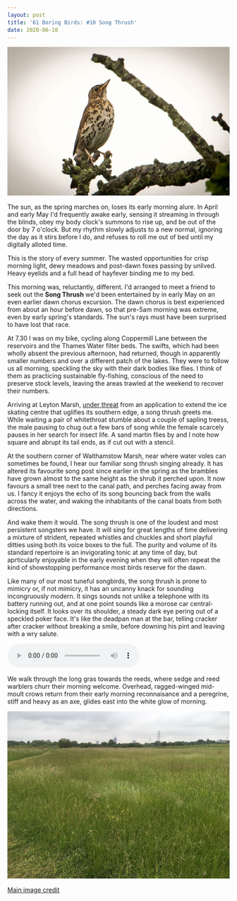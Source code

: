 ```yaml
---
layout: post
title: '61 Boring Birds: #10 Song Thrush'
date: 2020-06-10
---
```

![song thrush](/assets/img/song-thrush.jpg)

The sun, as the spring marches on, loses its early morning alure. In April and early May I'd frequently awake early, sensing it streaming in through the blinds, obey my body clock's summons to rise up, and be out of the door by 7 o'clock. But my rhythm slowly adjusts to a new normal, ignoring the day as it stirs before I do, and refuses to roll me out of bed until my digitally alloted time. 

This is the story of every summer. The wasted opportunities for crisp morning light, dewy meadows and post-dawn foxes passing by unlived. Heavy eyelids and a full head of hayfever binding me to my bed.

This morning was, reluctantly, different. I'd arranged to meet a friend to seek out the **Song Thrush** we'd been entertained by in early May on an even earlier dawn chorus excursion. The dawn chorus is best experienced from about an hour before dawn, so that pre-5am morning was extreme, even by early spring's standards. The sun's rays must have been surprised to have lost that race.

At 7.30 I was on my bike, cycling along Coppermill Lane between the reservoirs and the Thames Water filter beds. The swifts, which had been wholly absent the previous afternoon, had returned, though in apparently smaller numbers and over a different patch of the lakes. They were to follow us all morning, speckling the sky with their dark bodies like flies. I think of them as practicing sustainable fly-fishing, conscious of the need to preserve stock levels, leaving the areas trawled at the weekend to recover their numbers.

Arriving at Leyton Marsh, [under threat](https://www.saveleamarshes.org.uk/) from an application to extend the ice skating centre that uglifies its southern edge, a song thrush greets me. While waiting a pair of whitethroat stumble about a couple of sapling treess, the male pausing to chug out a few bars of song while the female scarcely pauses in her search for insect life. A sand martin flies by and I note how square and abrupt its tail ends, as if cut out with a stencil. 

At the southern corner of Walthamstow Marsh, near where water voles can sometimes be found, I hear our familiar song thrush singing already. It has altered its favourite song post since earlier in the spring as the brambles have grown almost to the same height as the shrub it perched upon. It now favours a small tree next to the canal path, and perches facing away from us. I fancy it enjoys the echo of its song bouncing back from the walls across the water, and waking the inhabitants of the canal boats from both directions.

And wake them it would. The song thrush is one of the loudest and most persistent songsters we have. It will sing for great lengths of time delivering a mixture of strident, repeated whistles and chuckles and short playful ditties using both its voice boxes to the full. The purity and volume of its standard repertoire is an invigorating tonic at any time of day, but aprticularly enjoyable in the early evening when they will often repeat the kind of showstopping performance most birds reserve for the dawn.

Like many of our most tuneful songbirds, the song thrush is prone to mimicry or, if not mimicry, it has an uncanny knack for sounding incongruously modern. It sings sounds not unlike a telephone with its battery running out, and at one point sounds like a morose car central-locking itself. It looks over its shoulder, a steady dark eye pering out of a speckled poker face. It's like the deadpan man at the bar, telling cracker after cracker without breaking a smile, before downing his pint and leaving with a wry salute.

<audio controls>
  <source src="/assets/song-thrush.mp3" type="audio/mpeg">
</audio>

We walk through the long gras towards the reeds, where sedge and reed warblers churr their morning welcome. Overhead, ragged-winged mid-moult crows return from their early morning reconnaisance and a peregrine, stiff and heavy as an axe, glides east into the white glow of morning.

![marshes](/assets/img/marshes.jpg)

[Main image credit](https://commons.wikimedia.org/wiki/File:Song_Thrush_Hampshire.jpg)
